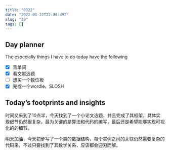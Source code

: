 ```yaml
---
title: "0322"
date: "2022-03-22T22:36:49Z"
slug: "39"
tags: []
---
```

## Day planner


The especially things I have to do today have the following

- [x] 背单词
- [x] 看文献选题
- [ ] 想买一个数位板
- [x] 完成一个wordle，SLOSH

## Today’s footprints and insights

时间又来到了10点半，今天找到了一个小论文选题，并且完成了其框架，具体实现细节仍然很复杂，最为关键的是算法和代码的编写，最后还是希望能够实现可视化的的细节。

明天加油，今天初步写了一个类的数据结构，每个实例之间的关联仍然需要复杂的代码来，不过只要找到了其数学关系，应该都会迎刃而解。
